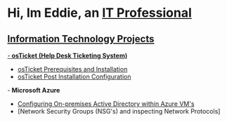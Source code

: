 <h1>Hi, Im Eddie, an <a href= "https://www.linkedin.com/in/eddie-gomez-05a7741a2/">IT Professional</h1> 

<h2> Information Technology Projects</h2>
  
-<b> osTicket (Help Desk Ticketing System)</b>
  - [osTicket Prerequisites and Installation](https://github.com/eddiegomezr94/osticket-prereqs)
  - [osTicket Post Installation Configuration](https://github.com/eddiegomezr94/osTicket-Post-Install)
  
 
-<b> Microsoft Azure</b>
  - [Configuring On-premises Active Directory within Azure VM's](https://github.com/eddiegomezr94/AD-LAB)
  - [Network Security Groups (NSG's) and inspecting Network Protocols]
  
